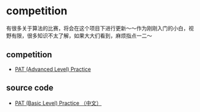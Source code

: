 # competition
  有很多关于算法的比赛，将会在这个项目下进行更新～～作为刚刚入门的小白，视野有限，很多知识不太了解，如果大大们看到，麻烦指点一二～
## competition
- [PAT (Advanced Level) Practice](https://github.com/UNICKCHENG/competition/blob/master/PAT/PAT%20(Advanced%20Level)%20Practice.md)
## source code
- [PAT (Basic Level) Practice （中文）](https://github.com/UNICKCHENG/competition/tree/master/PAT/PAT-B)
